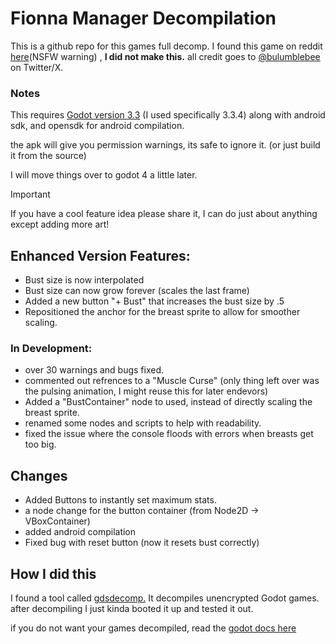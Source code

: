 # Fionna Manager Decompilation
This is a github repo for this games full decomp. I found this game on reddit [here](https://www.reddit.com/r/ExpansionHentai/comments/phf8d9/f_someone_made_a_free_little_growth_game/)(NSFW warning) , **I did not make this.**  all credit goes to [@bulumblebee](https://twitter.com/bulumblebee) on Twitter/X. 
### Notes
This requires [Godot version 3.3](https://godotengine.org/download/archive/3.4-stable/) (I used specifically 3.3.4)
along with android sdk, and opensdk for android compilation.

the apk will give you permission warnings, its safe to ignore it. (or just build it from the source)

I will move things over to godot 4 a little later.

> [!IMPORTANT]
> If you have a cool feature idea please share it, I can do just about anything except adding more art!

## Enhanced Version Features:

- Bust size is now interpolated
- Bust size can now grow forever (scales the last frame)
- Added a new button "+ Bust" that increases the bust size by .5
- Repositioned the anchor for the breast sprite to allow for smoother scaling.
 ### In Development:
- over 30 warnings and bugs fixed.
- commented out refrences to a "Muscle Curse" (only thing left over was the pulsing animation, I might reuse this for later endevors)
- Added a "BustContainer" node to used, instead of directly scaling the breast sprite.
- renamed some nodes and scripts to help with readability.
- fixed the issue where the console floods with errors when breasts get too big.

## Changes

 - Added Buttons to instantly set maximum stats.
 - a node change for the button container (from Node2D -> VBoxContainer)
 - added android compilation
 - Fixed bug with reset button (now it resets bust correctly)


 
 ## How I did this
 I found a tool called [gdsdecomp.](https://github.com/bruvzg/gdsdecomp) 
 It decompiles unencrypted Godot games.
after decompiling I just kinda booted it up and tested it out.

if you do not want your games decompiled, read the [godot docs here](https://docs.godotengine.org/en/stable/contributing/development/compiling/compiling_with_script_encryption_key.html)

